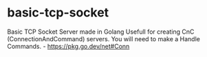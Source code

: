 # basic-tcp-socket
Basic TCP Socket Server made in Golang
Usefull for creating CnC (ConnectionAndCommand) servers.
You will need to make a Handle Commands. - https://pkg.go.dev/net#Conn

